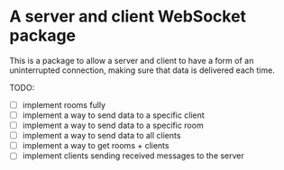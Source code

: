 # A server and client WebSocket package

This is a package to allow a server and client to have a form of an uninterrupted connection, making sure that data is delivered each time.

TODO:

-   [ ] implement rooms fully
-   [ ] implement a way to send data to a specific client
-   [ ] implement a way to send data to a specific room
-   [ ] implement a way to send data to all clients
-   [ ] implement a way to get rooms + clients
-   [ ] implement clients sending received messages to the server
